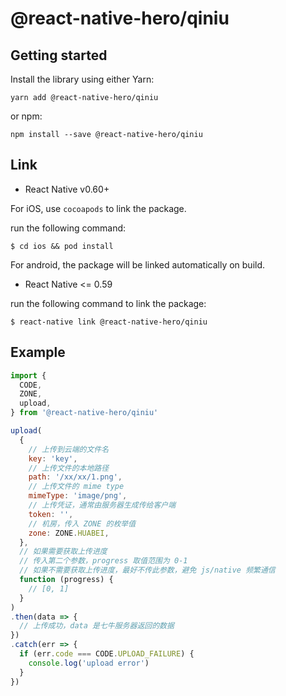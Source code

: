 # @react-native-hero/qiniu

## Getting started

Install the library using either Yarn:

```
yarn add @react-native-hero/qiniu
```

or npm:

```
npm install --save @react-native-hero/qiniu
```

## Link

- React Native v0.60+

For iOS, use `cocoapods` to link the package.

run the following command:

```
$ cd ios && pod install
```

For android, the package will be linked automatically on build.

- React Native <= 0.59

run the following command to link the package:

```
$ react-native link @react-native-hero/qiniu
```

## Example

```js
import {
  CODE,
  ZONE,
  upload,
} from '@react-native-hero/qiniu'

upload(
  {
    // 上传到云端的文件名
    key: 'key',
    // 上传文件的本地路径
    path: '/xx/xx/1.png',
    // 上传文件的 mime type
    mimeType: 'image/png',
    // 上传凭证，通常由服务器生成传给客户端
    token: '',
    // 机房，传入 ZONE 的枚举值
    zone: ZONE.HUABEI,
  },
  // 如果需要获取上传进度
  // 传入第二个参数，progress 取值范围为 0-1
  // 如果不需要获取上传进度，最好不传此参数，避免 js/native 频繁通信
  function (progress) {
    // [0, 1]
  }
)
.then(data => {
  // 上传成功，data 是七牛服务器返回的数据
})
.catch(err => {
  if (err.code === CODE.UPLOAD_FAILURE) {
    console.log('upload error')
  }
})
```
